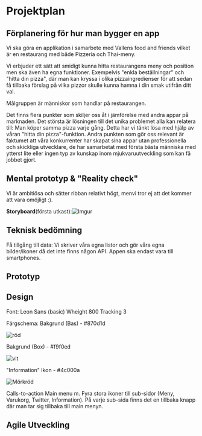 # Projektplan

## Förplanering för hur man bygger en app
Vi ska göra en applikation i samarbete med Vallens food and friends vilket är en restaurang med både Pizzeria och Thai-meny.

Vi erbjuder ett sätt att smidigt kunna hitta restaurangens meny och position men ska även ha egna funktioner. Exempelvis "enkla beställningar" och "hitta din pizza", där man kan kryssa i olika pizzaingredienser för att sedan få tillbaka förslag på vilka pizzor skulle kunna hamna i din smak utifrån ditt val.

Målgruppen är människor som handlar på restaurangen.

Det finns flera punkter som skiljer oss åt i jämförelse med andra appar på marknaden. Det största är lösningen till det unika problemet alla kan relatera till: Man köper samma pizza varje gång. Detta har vi tänkt lösa med hjälp av våran "hitta din pizza"-funktion. Andra punkten som gör oss relevant är faktumet att våra konkurrenter har skapat sina appar utan professionella och skickliga utvecklare, de har samarbetat med första bästa människa med ytterst lite eller ingen typ av kunskap inom mjukvaruutveckling som kan få jobbet gjort.

## Mental prototyp & "Reality check"
Vi är ambitiösa och sätter ribban relativt högt, menvi tror ej att det kommer att vara omöjligt :).

**Storyboard**(första utkast):![Imgur](https://imgur.com/naU8oTj.png)
## Teknisk bedömning
Få tillgång till data: Vi skriver våra egna listor och gör våra egna bilder/ikoner då det inte finns någon API.
Appen ska endast vara till smartphones.
## Prototyp
## Design
Font: Leon Sans (basic)
  Wheight 800
  Tracking 3
  

Färgschema:
Bakgrund (Bas) - #870d1d 

![röd](https://i.imgur.com/NYWz3Ax.png)

Bakgrund (Box) - #f9f0ed  

![vit](https://i.imgur.com/xKg7FUM.png)

"Information" Ikon - #4c000a 

![Mörkröd](https://i.imgur.com/4EJcwtc.png)

Calls-to-action
Main menu m. Fyra stora ikoner till sub-sidor (Meny, Varukorg, Twitter, Information).
På varje sub-sida finns det en tillbaka knapp där man tar sig tillbaka till main menyn. 

## Agile Utveckling
